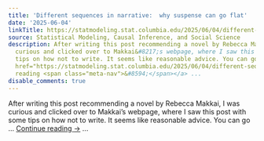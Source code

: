 ```yaml
---
title: 'Different sequences in narrative:  why suspense can go flat'
date: '2025-06-04'
linkTitle: https://statmodeling.stat.columbia.edu/2025/06/04/different-sequences-in-narrative-why-suspense-can-go-flat/
source: Statistical Modeling, Causal Inference, and Social Science
description: After writing this post recommending a novel by Rebecca Makkai, I was
  curious and clicked over to Makkai&#8217;s webpage, where I saw this post with some
  tips on how not to write. It seems like reasonable advice. You can go &#8230; <a
  href="https://statmodeling.stat.columbia.edu/2025/06/04/different-sequences-in-narrative-why-suspense-can-go-flat/">Continue
  reading <span class="meta-nav">&#8594;</span></a> ...
disable_comments: true
---
```

After writing this post recommending a novel by Rebecca Makkai, I was curious and clicked over to Makkai&#8217;s webpage, where I saw this post with some tips on how not to write. It seems like reasonable advice. You can go &#8230; <a href="https://statmodeling.stat.columbia.edu/2025/06/04/different-sequences-in-narrative-why-suspense-can-go-flat/">Continue reading <span class="meta-nav">&#8594;</span></a> ...